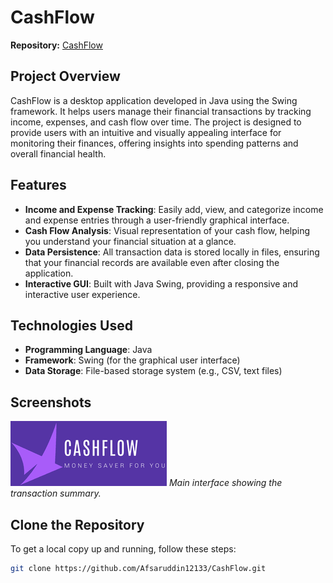 # CashFlow

**Repository:** [CashFlow](https://github.com/Afsaruddin12133/CashFlow)

## Project Overview

CashFlow is a desktop application developed in Java using the Swing framework. It helps users manage their financial transactions by tracking income, expenses, and cash flow over time. The project is designed to provide users with an intuitive and visually appealing interface for monitoring their finances, offering insights into spending patterns and overall financial health.

## Features

- **Income and Expense Tracking**: Easily add, view, and categorize income and expense entries through a user-friendly graphical interface.
- **Cash Flow Analysis**: Visual representation of your cash flow, helping you understand your financial situation at a glance.
- **Data Persistence**: All transaction data is stored locally in files, ensuring that your financial records are available even after closing the application.
- **Interactive GUI**: Built with Java Swing, providing a responsive and interactive user experience.

## Technologies Used

- **Programming Language**: Java
- **Framework**: Swing (for the graphical user interface)
- **Data Storage**: File-based storage system (e.g., CSV, text files)

## Screenshots

![Main Interface](images/logo.png)
*Main interface showing the transaction summary.*

## Clone the Repository

To get a local copy up and running, follow these steps:

```bash
git clone https://github.com/Afsaruddin12133/CashFlow.git
